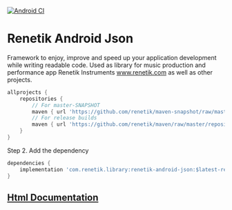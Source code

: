 [![Android CI](https://github.com/renetik/renetik-android-json/actions/workflows/android.yml/badge.svg)](https://github.com/renetik/renetik-android-store/actions/workflows/android.yml)
# Renetik Android Json
Framework to enjoy, improve and speed up your application development while writing readable code.
Used as library for music production and performance app Renetik Instruments www.renetik.com as well as other projects.

```gradle
allprojects {
    repositories {
        // For master-SNAPSHOT
        maven { url 'https://github.com/renetik/maven-snapshot/raw/master/repository' }
        // For release builds
        maven { url 'https://github.com/renetik/maven/raw/master/repository' }
    }
}
```
Step 2. Add the dependency
```gradle
dependencies {
    implementation 'com.renetik.library:renetik-android-json:$latest-renetik-android-release'
}
```

## [Html Documentation](https://renetik.github.io/renetik-android-json/)
